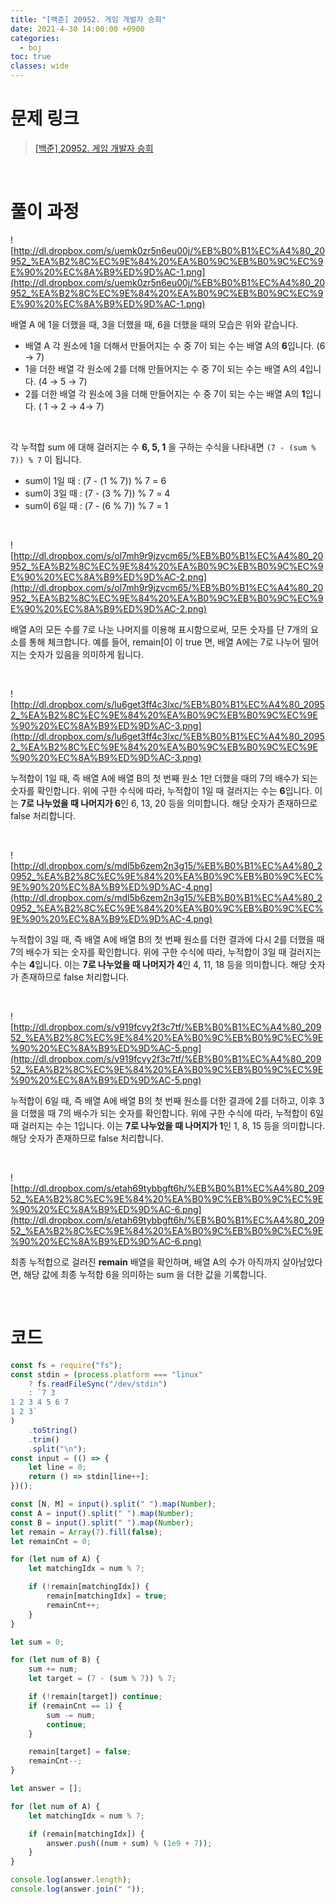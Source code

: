 ```yaml
---
title: "[백준] 20952. 게임 개발자 승희"
date: 2021-4-30 14:00:00 +0900
categories:
  - boj
toc: true
classes: wide
---
```


# 문제 링크

> [[백준] 20952. 게임 개발자 승희](https://www.acmicpc.net/problem/20952)

<br>

# 풀이 과정

![http://dl.dropbox.com/s/uemk0zr5n6eu00j/%EB%B0%B1%EC%A4%80_20952_%EA%B2%8C%EC%9E%84%20%EA%B0%9C%EB%B0%9C%EC%9E%90%20%EC%8A%B9%ED%9D%AC-1.png](http://dl.dropbox.com/s/uemk0zr5n6eu00j/%EB%B0%B1%EC%A4%80_20952_%EA%B2%8C%EC%9E%84%20%EA%B0%9C%EB%B0%9C%EC%9E%90%20%EC%8A%B9%ED%9D%AC-1.png)

배열 A 에 1을 더했을 때, 3을 더했을 때, 6을 더했을 때의 모습은 위와 같습니다. 

- 배열 A 각 원소에 1을 더해서 만들어지는 수 중 7이 되는 수는 배열 A의 **6**입니다. (6 → 7)
- 1을 더한 배열 각 원소에 2를 더해 만들어지는 수 중 7이 되는 수는 배열 A의 4입니다. (4 → 5 → 7)
- 2를 더한 배열 각 원소에 3을 더해 만들어지는 수 중 7이 되는 수는 배열 A의 **1**입니다. ( 1 → 2 → 4→ 7)

<br>

각 누적합 sum 에 대해 걸러지는 수 **6, 5, 1** 을 구하는 수식을 나타내면 `(7 - (sum % 7)) % 7` 이 됩니다.

- sum이 1일 때 : (7 - (1 % 7)) % 7 = 6
- sum이 3일 때 : (7 - (3 % 7)) % 7 = 4
- sum이 6일 때 : (7 - (6 % 7)) % 7 = 1

<br>

![http://dl.dropbox.com/s/ol7mh9r9jzvcm65/%EB%B0%B1%EC%A4%80_20952_%EA%B2%8C%EC%9E%84%20%EA%B0%9C%EB%B0%9C%EC%9E%90%20%EC%8A%B9%ED%9D%AC-2.png](http://dl.dropbox.com/s/ol7mh9r9jzvcm65/%EB%B0%B1%EC%A4%80_20952_%EA%B2%8C%EC%9E%84%20%EA%B0%9C%EB%B0%9C%EC%9E%90%20%EC%8A%B9%ED%9D%AC-2.png)

배열 A의 모든 수를 7로 나눈 나머지를 이용해 표시함으로써, 모든 숫자를 단 7개의 요소를 통해 체크합니다. 예를 들어, remain[0] 이 true 면, 배열 A에는 7로 나누어 떨어지는 숫자가 있음을 의미하게 됩니다.

<br>

![http://dl.dropbox.com/s/lu6get3ff4c3lxc/%EB%B0%B1%EC%A4%80_20952_%EA%B2%8C%EC%9E%84%20%EA%B0%9C%EB%B0%9C%EC%9E%90%20%EC%8A%B9%ED%9D%AC-3.png](http://dl.dropbox.com/s/lu6get3ff4c3lxc/%EB%B0%B1%EC%A4%80_20952_%EA%B2%8C%EC%9E%84%20%EA%B0%9C%EB%B0%9C%EC%9E%90%20%EC%8A%B9%ED%9D%AC-3.png)

누적합이 1일 때, 즉 배열 A에 배열 B의 첫 번째 원소 1만 더했을 때의 7의 배수가 되는 숫자를 확인합니다. 위에 구한 수식에 따라, 누적합이 1일 때 걸러지는 수는 **6**입니다. 이는 **7로 나누었을 때 나머지가 6**인 6, 13, 20 등을 의미합니다. 해당 숫자가 존재하므로 false 처리합니다.

<br>

![http://dl.dropbox.com/s/mdl5b6zem2n3g15/%EB%B0%B1%EC%A4%80_20952_%EA%B2%8C%EC%9E%84%20%EA%B0%9C%EB%B0%9C%EC%9E%90%20%EC%8A%B9%ED%9D%AC-4.png](http://dl.dropbox.com/s/mdl5b6zem2n3g15/%EB%B0%B1%EC%A4%80_20952_%EA%B2%8C%EC%9E%84%20%EA%B0%9C%EB%B0%9C%EC%9E%90%20%EC%8A%B9%ED%9D%AC-4.png)

누적합이 3일 때, 즉 배열 A에 배열 B의 첫 번째 원소를 더한 결과에 다시 2를 더했을 때 7의 배수가 되는 숫자를 확인합니다. 위에 구한 수식에 따라, 누적합이 3일 때 걸러지는 수는 **4**입니다. 이는 **7로 나누었을 때 나머지가 4**인 4, 11, 18 등을 의미합니다. 해당 숫자가 존재하므로 false 처리합니다.

<br>

![http://dl.dropbox.com/s/v919fcvy2f3c7tf/%EB%B0%B1%EC%A4%80_20952_%EA%B2%8C%EC%9E%84%20%EA%B0%9C%EB%B0%9C%EC%9E%90%20%EC%8A%B9%ED%9D%AC-5.png](http://dl.dropbox.com/s/v919fcvy2f3c7tf/%EB%B0%B1%EC%A4%80_20952_%EA%B2%8C%EC%9E%84%20%EA%B0%9C%EB%B0%9C%EC%9E%90%20%EC%8A%B9%ED%9D%AC-5.png)

누적합이 6일 때, 즉 배열 A에 배열 B의 첫 번째 원소를 더한 결과에 2를 더하고, 이후 3을 더했을 때 7의 배수가 되는 숫자를 확인합니다. 위에 구한 수식에 따라, 누적합이 6일 때 걸러지는 수는 1입니다. 이는 **7로 나누었을 때 나머지가 1**인 1, 8, 15 등을 의미합니다. 해당 숫자가 존재하므로 false 처리합니다.

<br>

![http://dl.dropbox.com/s/etah69tybbgft6h/%EB%B0%B1%EC%A4%80_20952_%EA%B2%8C%EC%9E%84%20%EA%B0%9C%EB%B0%9C%EC%9E%90%20%EC%8A%B9%ED%9D%AC-6.png](http://dl.dropbox.com/s/etah69tybbgft6h/%EB%B0%B1%EC%A4%80_20952_%EA%B2%8C%EC%9E%84%20%EA%B0%9C%EB%B0%9C%EC%9E%90%20%EC%8A%B9%ED%9D%AC-6.png)

최종 누적합으로 걸러진 **remain** 배열을 확인하며, 배열 A의 수가 아직까지 살아남았다면, 해당 값에 최종 누적합 6을 의미하는 sum 을 더한 값을 기록합니다.

<br>

# 코드

```jsx
const fs = require("fs");
const stdin = (process.platform === "linux"
    ? fs.readFileSync("/dev/stdin")
    : `7 3
1 2 3 4 5 6 7
1 2 3`
)
    .toString()
    .trim()
    .split("\n");
const input = (() => {
    let line = 0;
    return () => stdin[line++];
})();

const [N, M] = input().split(" ").map(Number);
const A = input().split(" ").map(Number);
const B = input().split(" ").map(Number);
let remain = Array(7).fill(false);
let remainCnt = 0;

for (let num of A) {
    let matchingIdx = num % 7;

    if (!remain[matchingIdx]) {
        remain[matchingIdx] = true;
        remainCnt++;
    }
}

let sum = 0;

for (let num of B) {
    sum += num;
    let target = (7 - (sum % 7)) % 7;

    if (!remain[target]) continue;
    if (remainCnt == 1) {
        sum -= num;
        continue;
    }

    remain[target] = false;
    remainCnt--;
}

let answer = [];

for (let num of A) {
    let matchingIdx = num % 7;

    if (remain[matchingIdx]) {
        answer.push((num + sum) % (1e9 + 7));
    }
}

console.log(answer.length);
console.log(answer.join(" "));
```
